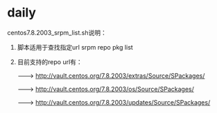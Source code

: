 # daily

 centos7.8.2003_srpm_list.sh说明：
1) 脚本适用于查找指定url srpm repo pkg list
2) 目前支持的repo url有：

   ---> http://vault.centos.org/7.8.2003/extras/Source/SPackages/
   
   ---> http://vault.centos.org/7.8.2003/os/Source/SPackages/
   
   ---> http://vault.centos.org/7.8.2003/updates/Source/SPackages/

